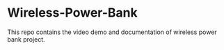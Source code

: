 # Wireless-Power-Bank
This repo contains the video demo and documentation of wireless power bank project.
